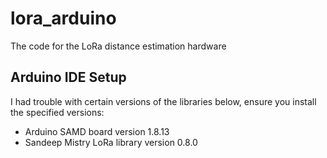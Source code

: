 # lora_arduino
The code for the LoRa distance estimation hardware

## Arduino IDE Setup
I had trouble with certain versions of the libraries below, ensure you install the specified versions:
- Arduino SAMD board version 1.8.13 
- Sandeep Mistry LoRa library version 0.8.0 
